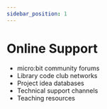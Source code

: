 ```yaml
---
sidebar_position: 1
---
```


# Online Support

- micro:bit community forums
- Library code club networks
- Project idea databases
- Technical support channels
- Teaching resources
